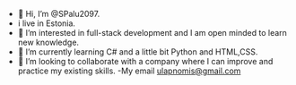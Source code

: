 - 👋 Hi, I’m @SPalu2097.
- i live in Estonia. 
- 👀 I’m interested in full-stack development and I am open minded to learn new knowledge.
- 🌱 I’m currently learning C# and a little bit Python and HTML,CSS.
- 💞️ I’m looking to collaborate with a company where I can improve and practice my existing skills.
-My email ulapnomis@gmail.com 
